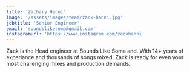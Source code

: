 ```yaml
---
title: 'Zachary Hanni'
image: '/assets/images/team/zack-hanni.jpg'
jobtitle: 'Senior Engineer'
email: 'soundslikesoma@gmail.com'
instagramurl: 'https://www.instagram.com/zackhanni'
---
```


Zack is the Head engineer at Sounds Like Soma and.  With 14+ years of experiance and thousands of songs mixed, Zack is ready for even your most challenging mixes and production demands.
